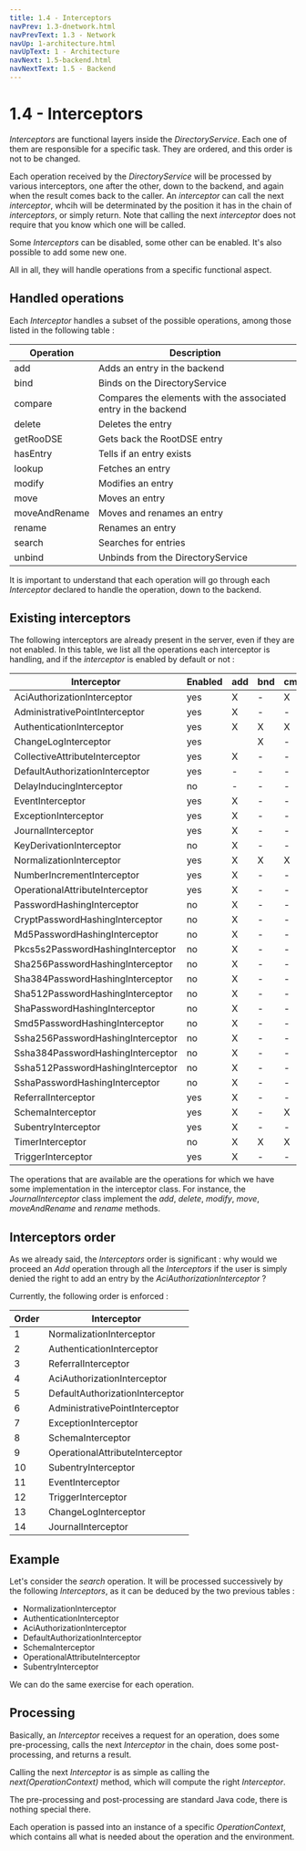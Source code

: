 ```yaml
---
title: 1.4 - Interceptors
navPrev: 1.3-dnetwork.html
navPrevText: 1.3 - Network
navUp: 1-architecture.html
navUpText: 1 - Architecture
navNext: 1.5-backend.html
navNextText: 1.5 - Backend
---
```


# 1.4 - Interceptors

_Interceptors_ are functional layers inside the _DirectoryService_. Each one of them are responsible for a specific task. They are ordered, and this order is not to be changed.

Each operation received by the _DirectoryService_ will be processed by various interceptors, one after the other, down to the backend, and again when the result comes back to the caller. An _interceptor_ can call the next _interceptor_, whcih will be determinated by the position it has in the chain of _interceptors_, or simply return. Note that calling the next _interceptor_ does not require that you know which one will be called.

Some _Interceptors_ can be disabled, some other can be enabled. It's also possible to add some new one.

All in all, they will handle operations from a specific functional aspect.

## Handled operations

Each _Interceptor_ handles a subset of the possible operations, among those listed in the following table :

| Operation | Description |
|---|---|
| add | Adds an entry in the backend |
| bind | Binds on the DirectoryService |
| compare | Compares the elements with the associated entry in the backend |
| delete | Deletes the entry |
| getRooDSE | Gets back the RootDSE entry |
| hasEntry | Tells if an entry exists |
| lookup | Fetches an entry |
| modify | Modifies an entry |
| move | Moves an entry |
| moveAndRename | Moves and renames an entry |
| rename | Renames an entry |
| search | Searches for entries |
| unbind | Unbinds from the DirectoryService |

It is important to understand that each operation will go through each _Interceptor_ declared to handle the operation, down to the backend.

## Existing interceptors

The following interceptors are already present in the server, even if they are not enabled.
In this table, we list all the operations each interceptor is handling, and if the _interceptor_ is enabled by default or not :

| Interceptor | Enabled |add|bnd|cmp|del|DSE|has|lkp|mod|mov|m&r|ren|sea|ubd|
|---|---|---|---|---|---|---|---|---|---|---|---|---|---|---|
| AciAuthorizationInterceptor | yes | X | - | X  | X | - | X | X | X | X | X | X | X | - |
| AdministrativePointInterceptor | yes | X | - | -  | X | - | - | - | X | X | X | X | ? | - |
| AuthenticationInterceptor | yes | X | X | X | X | X | X | X | X | X | X | X | X | X |
| ChangeLogInterceptor | yes || X | - | - | X | - | - | - | X | X | X | X | - | - |
| CollectiveAttributeInterceptor | yes | X | - | - | - | - | - | X | X | - | - | - | X | - |
| DefaultAuthorizationInterceptor | yes | - | - | - | X | - | - | X | X | X | X | X | X | - |
| DelayInducingInterceptor | no | - | - | - | - | - | - | - | - | - | - | - | X | - |
| EventInterceptor | yes | X | - | - | X | - | - | - | X | X | X | X | - | - |
| ExceptionInterceptor | yes | X | - | - | X | - | - | - | X | X | X | X | - | - |
| JournalInterceptor | yes | X | - | - | X | - | - | - | X | X | X | X | - | - |
| KeyDerivationInterceptor | no | X | - | - | - | - | - | - | X | - | - | - | - | - |
| NormalizationInterceptor | yes | X | X | X | X | - | X | X | X | X | X | X | X | - |
| NumberIncrementInterceptor | yes | X | - | - | - | - | - | - | - | - | - | - | - | - |
| OperationalAttributeInterceptor | yes | X | - | - | X | - | - | X | X | X | X | X | X | - |
| PasswordHashingInterceptor | no | X | - | - | - | - | - | - | X | - | - | - | - | - |
|   CryptPasswordHashingInterceptor | no | X | - | - | - | - | - | - | X | - | - | - | - | - |
|   Md5PasswordHashingInterceptor | no | X | - | - | - | - | - | - | X | - | - | - | - | - |
|   Pkcs5s2PasswordHashingInterceptor | no | X | - | - | - | - | - | - | X | - | - | - | - | - |
|   Sha256PasswordHashingInterceptor | no | X | - | - | - | - | - | - | X | - | - | - | - | - |
|   Sha384PasswordHashingInterceptor | no | X | - | - | - | - | - | - | X | - | - | - | - | - |
|   Sha512PasswordHashingInterceptor | no | X | - | - | - | - | - | - | X | - | - | - | - | - |
|   ShaPasswordHashingInterceptor | no | X | - | - | - | - | - | - | X | - | - | - | - | - |
|   Smd5PasswordHashingInterceptor | no | X | - | - | - | - | - | - | X | - | - | - | - | - |
|   Ssha256PasswordHashingInterceptor | no | X | - | - | - | - | - | - | X | - | - | - | - | - |
|   Ssha384PasswordHashingInterceptor | no | X | - | - | - | - | - | - | X | - | - | - | - | - |
|   Ssha512PasswordHashingInterceptor | no | X | - | - | - | - | - | - | X | - | - | - | - | - |
|   SshaPasswordHashingInterceptor | no | X | - | - | - | - | - | - | X | - | - | - | - | - |
| ReferralInterceptor | yes | X | - | - | X | - | - | - | X | X | X | X | - | - |
| SchemaInterceptor | yes | X | - | X | - | - | - | X | X | - | ? | X | X | - |
| SubentryInterceptor | yes | X | - | - | X | - | - | ? | X | X | X | X | X | - |
| TimerInterceptor | no | X | X | X | X | X | X | X | X | X | X | X | X | X |
| TriggerInterceptor | yes | X | - | - | X | - | - | - | X | X | X | X | - | - |

The operations that are available are the operations for which we have some implementation in the interceptor class. For instance, the _JournalInterceptor_ class implement the _add_, _delete_, _modify_, _move_, _moveAndRename_ and _rename_ methods.

## Interceptors order

As we already said, the _Interceptors_ order is significant : why would we proceed an _Add_ operation through all the _Interceptors_ if the user is simply denied the right to add an entry by the _AciAuthorizationInterceptor_ ?

Currently, the following order is enforced :

| Order | Interceptor |
|---|---|
| 1 | NormalizationInterceptor |
| 2 | AuthenticationInterceptor |
| 3 | ReferralInterceptor |
| 4 | AciAuthorizationInterceptor |
| 5 | DefaultAuthorizationInterceptor |
| 6 | AdministrativePointInterceptor |
| 7 | ExceptionInterceptor |
| 8 | SchemaInterceptor |
| 9 | OperationalAttributeInterceptor |
| 10 | SubentryInterceptor |
| 11 | EventInterceptor |
| 12 | TriggerInterceptor |
| 13 | ChangeLogInterceptor |
| 14 | JournalInterceptor |

## Example

Let's consider the _search_ operation. It will be processed successively by the following _Interceptors_, as it can be deduced by the two previous tables :

* NormalizationInterceptor
* AuthenticationInterceptor
* AciAuthorizationInterceptor
* DefaultAuthorizationInterceptor
* SchemaInterceptor
* OperationalAttributeInterceptor
* SubentryInterceptor


We can do the same exercise for each operation.

## Processing

Basically, an _Interceptor_ receives a request for an operation, does some pre-processing, calls the next _Interceptor_ in the chain, does some post-processing, and returns a result.

Calling the next _Interceptor_ is as simple as calling the _next(OperationContext)_ method, which will compute the right _Interceptor_.

The pre-processing and post-processing are standard Java code, there is nothing special there. 

Each operation is passed into an instance of a specific _OperationContext_, which contains all what is needed about the operation and the environment.
